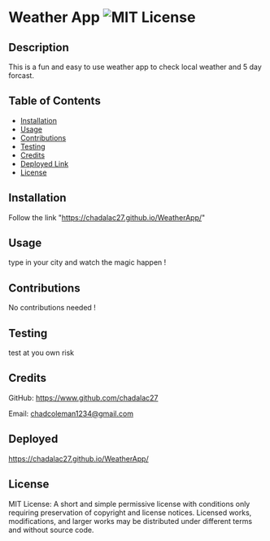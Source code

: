 # Weather App ![MIT License](https://img.shields.io/badge/License-MIT-Green)

## Description

This is a fun and easy to use weather app to check local weather and 5 day forcast.

## Table of Contents

* [Installation](#installation)
* [Usage](#usage)
* [Contributions](#contributions)
* [Testing](#testing)
* [Credits](#credits)
* [Deployed Link](#Deployed)
* [License](#license)

## Installation
Follow the link "https://chadalac27.github.io/WeatherApp/"

## Usage
type in your city and watch the magic happen !

## Contributions
No contributions needed !

## Testing
test at you own risk

## Credits
GitHub: https://www.github.com/chadalac27

Email: chadcoleman1234@gmail.com
## Deployed  
  https://chadalac27.github.io/WeatherApp/
## License
MIT License: A short and simple permissive license with conditions only requiring preservation of copyright and license notices. Licensed works, modifications, and larger works may be distributed under different terms and without source code.